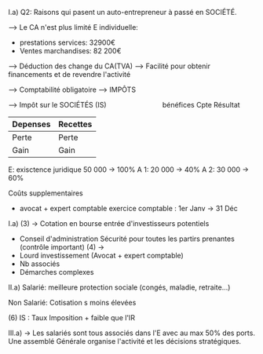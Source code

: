 I.a)
Q2: Raisons qui pasent un auto-entrepreneur à passé en SOCIÉTÉ.

--> Le CA n'est plus limité
E individuelle:
- prestations services: 32900€
- Ventes marchandises: 82 200€

--> Déduction des change du CA(TVA)
--> Facilité pour obtenir financements
et de revendre l'activité

--> Comptabilité obligatoire --> IMPÔTS

--> Impôt sur le SOCIÉTÉS (IS)
‎‎ ‎‎ ‎‎ ‎‎ ‎‎ ‎‎ ‎‎ ‎‎ ‎‎ ‎‎ ‎‎ ‎‎ ‎‎ ‎‎ ‎‎ ‎‎ ‎‎ ‎‎ ‎‎ ‎‎ ‎‎ ‎‎ ‎‎ ‎‎ ‎‎ ‎‎ ‎‎ ‎‎ ‎bénéfices
Cpte Résultat

| Depenses | Recettes |
| -------- | -------- |
| Perte    | Perte    |
| Gain     | Gain     | 


E: exisctence juridique
50 000 -> 100%
A 1: 20 000 -> 40%
A 2: 30 000 -> 60%

Coûts supplementaires
- avocat + expert comptable
exercice comptable : 1er Janv -> 31 Déc


I.a)
(3) -> Cotation en bourse
entrée d'investisseurs potentiels

- Conseil d'administration Sécurité pour toutes les partirs prenantes (contrôle important)
(4) -> 
- Lourd investissement (Avocat + expert comptable)
- Nb associés
- Démarches complexes


II.a)
Salarié:
meilleure protection sociale
(congés, maladie, retraite...)

Non Salarié:
Cotisation s moins élevées


(6) IS : Taux Imposition + faible que l'IR


III.a)
-> Les salariés sont tous
associés dans l'E avec au max 50% des ports.
Une assemblé Générale organise l'activité et les 
décisions stratégiques.




